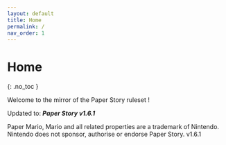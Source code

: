 ```yaml
---
layout: default
title: Home
permalink: /
nav_order: 1
---
```


# Home
{: .no_toc }

Welcome to the mirror of the Paper Story ruleset !

Updated to: ***Paper Story v1.6.1***

Paper Mario, Mario and all related properties are a trademark of Nintendo. 
Nintendo does not sponsor, authorise or endorse Paper Story.
v1.6.1
